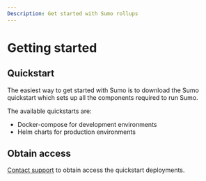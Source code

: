 ```yaml
---
Description: Get started with Sumo rollups
---
```


# Getting started

## Quickstart

The easiest way to get started with Sumo is to download the Sumo quickstart which sets up all the
components required to run Sumo.

The available quickstarts are:

* Docker-compose for development environments
* Helm charts for production environments

## Obtain access

[Contact support](https://consensys.net/rollup/) to obtain access the quickstart deployments.
